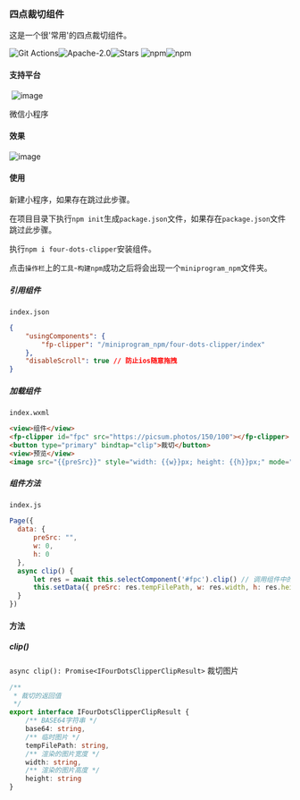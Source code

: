### 四点裁切组件

这是一个很'常用'的四点裁切组件。


![Git Actions](https://img.shields.io/github/workflow/status/LINYISONGER/four-dots-clipper/npm%20packages%20publish?style=for-the-badge)![Apache-2.0](https://img.shields.io/github/license/linyisonger/four-dots-clipper?style=for-the-badge)![Stars](https://img.shields.io/github/stars/linyisonger/four-dots-clipper?style=for-the-badge) ![npm](https://img.shields.io/npm/v/four-dots-clipper?style=for-the-badge)![npm](https://img.shields.io/npm/dw/four-dots-clipper?style=for-the-badge)

#### 支持平台

​    ![image](https://img2022.cnblogs.com/blog/1415778/202205/1415778-20220506100852595-613509558.svg) 

微信小程序

#### 效果

![image](https://img2022.cnblogs.com/blog/1415778/202205/1415778-20220506095831836-1407785966.gif)

#### 使用

新建小程序，如果存在跳过此步骤。

在项目目录下执行`npm init`生成`package.json`文件，如果存在`package.json`文件跳过此步骤。

执行`npm i four-dots-clipper`安装组件。 

点击`操作栏`上的`工具`-`构建npm`成功之后将会出现一个`miniprogram_npm`文件夹。

##### 引用组件

`index.json`

```json
{
    "usingComponents": {
        "fp-clipper": "/miniprogram_npm/four-dots-clipper/index"
    }, 
    "disableScroll": true // 防止ios随意拖拽
}
```

##### 加载组件

`index.wxml`

```html
<view>组件</view>
<fp-clipper id="fpc" src="https://picsum.photos/150/100"></fp-clipper>
<button type="primary" bindtap="clip">裁切</button>
<view>预览</view>
<image src="{{preSrc}}" style="width: {{w}}px; height: {{h}}px;" mode="scaleToFill"></image>
```

##### 组件方法

`index.js`

```js
Page({
  data: {
      preSrc: "",
      w: 0,
      h: 0
  },
  async clip() {
      let res = await this.selectComponent('#fpc').clip() // 调用组件中的裁切
      this.setData({ preSrc: res.tempFilePath, w: res.width, h: res.height })
  }
})
```

#### 方法

##### clip()

`async clip(): Promise<IFourDotsClipperClipResult>` 裁切图片

```ts
/**
 * 裁切的返回值
 */
export interface IFourDotsClipperClipResult {
    /** BASE64字符串 */
    base64: string,
    /** 临时图片 */
    tempFilePath: string,
    /** 渲染的图片宽度 */
    width: string,
    /** 渲染的图片高度 */
    height: string
}
```





